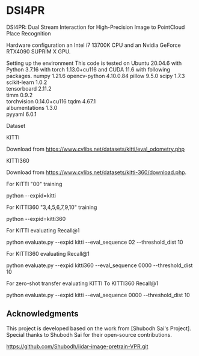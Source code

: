 # DSI4PR
DSI4PR: Dual Stream Interaction for High-Precision Image to PointCloud Place Recognition

Hardware configuration
an Intel i7 13700K CPU and an Nvidia GeForce
RTX4090 SUPRIM X GPU. 

Setting up the environment
This code is tested on Ubuntu 20.04.6 with Python 3.7.16 with torch 1.13.0+cu116 and CUDA 11.6 with following packages.
numpy                     1.21.6
opencv-python             4.10.0.84 
pillow                    9.5.0 
scipy                     1.7.3 
scikit-learn              1.0.2  
tensorboard               2.11.2  
timm                      0.9.2  
torchvision               0.14.0+cu116 
tqdm                      4.67.1   
albumentations            1.3.0  
pyyaml                    6.0.1 

Dataset

KITTI

Download from https://www.cvlibs.net/datasets/kitti/eval_odometry.php

KITTI360

Download from https://www.cvlibs.net/datasets/kitti-360/download.php.

For KITTI "00" training

python --expid=kitti

For KITTI360 "3,4,5,6,7,9,10" training

python --expid=kitti360

For KITTI evaluating Recall@1

python evaluate.py --expid kitti --eval_sequence 02 --threshold_dist 10

For KITTI360 evaluating Recall@1

python evaluate.py --expid kitti360 --eval_sequence 0000 --threshold_dist 10

For zero-shot transfer evaluating KITTI To KITTI360 Recall@1

python evaluate.py --expid kitti --eval_sequence 0000 --threshold_dist 10











## Acknowledgments

This project is developed based on the work from [Shubodh Sai's Project]. Special thanks to Shubodh Sai for their open-source contributions.




https://github.com/Shubodh/lidar-image-pretrain-VPR.git
